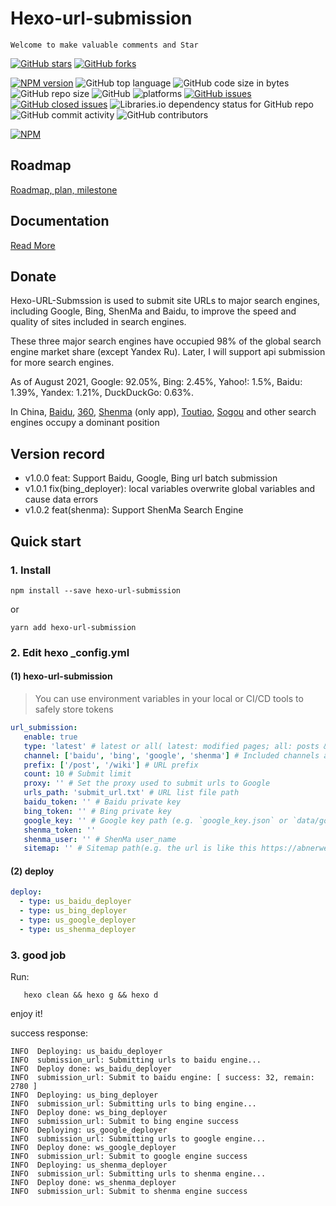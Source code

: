 # Hexo-url-submission

`Welcome to make valuable comments and Star`

[![GitHub stars](https://img.shields.io/github/stars/abnerwei/hexo-url-submission.svg?style=social)](https://github.com/abnerwei/hexo-url-submission/stargazers)     [![GitHub forks](https://img.shields.io/github/forks/abnerwei/hexo-url-submission.svg?style=social)](https://github.com/abnerwei/hexo-url-submission/network/members) 


[![NPM version](https://badge.fury.io/js/hexo-url-submission.svg)](https://www.npmjs.com/package/hexo-url-submission)
![GitHub top language](https://img.shields.io/github/languages/top/abnerwei/hexo-url-submission.svg)
![GitHub code size in bytes](https://img.shields.io/github/languages/code-size/abnerwei/hexo-url-submission.svg) 
![GitHub repo size](https://img.shields.io/github/repo-size/abnerwei/hexo-url-submission.svg)
![GitHub](https://img.shields.io/github/license/abnerwei/hexo-url-submission.svg)
![platforms](https://img.shields.io/badge/platform-win32%20%7C%20win64%20%7C%20linux%20%7C%20osx-brightgreen.svg)
[![GitHub issues](https://img.shields.io/github/issues/abnerwei/hexo-url-submission.svg)](https://github.com/abnerwei/hexo-url-submission/issues)
[![GitHub closed issues](https://img.shields.io/github/issues-closed/abnerwei/hexo-url-submission.svg)](https://github.com/abnerwei/hexo-url-submission/issues?q=is%3Aissue+is%3Aclosed)
![Libraries.io dependency status for GitHub repo](https://img.shields.io/librariesio/github/abnerwei/hexo-url-submission.svg)
![GitHub commit activity](https://img.shields.io/github/commit-activity/m/abnerwei/hexo-url-submission.svg)
![GitHub contributors](https://img.shields.io/github/contributors/abnerwei/hexo-url-submission.svg)

[![NPM](https://nodei.co/npm/hexo-url-submission.png)](https://nodei.co/npm/hexo-url-submission/)

## Roadmap
[Roadmap, plan, milestone](https://github.com/abnerwei/hexo-url-submission/projects/1)

## Documentation
[Read More](https://abnerwei.com/wiki/hexo/url-submission/)

## Donate

Hexo-URL-Submssion is used to submit site URLs to major search engines, including Google, Bing, ShenMa and Baidu, to improve the speed and quality of sites included in search engines.

These three major search engines have occupied 98% of the global search engine market share (except Yandex Ru). Later, I will support api submission for more search engines.

As of August 2021, Google: 92.05%, Bing: 2.45%, Yahoo!: 1.5%, Baidu: 1.39%, Yandex: 1.21%, DuckDuckGo: 0.63%.

In China, [Baidu](https://baidu.com), [360](https://so.com), [Shenma](https://m.sm.cn/) (only app), [Toutiao](https://www.toutiao.com/), [Sogou](https://www.sogou.com/) and other search engines occupy a dominant position


## Version record
- v1.0.0 feat: Support Baidu, Google, Bing url batch submission
- v1.0.1 fix(bing_deployer): local variables overwrite global variables and cause data errors 
- v1.0.2 feat(shenma): Support ShenMa Search Engine

## Quick start

### 1. Install
```
npm install --save hexo-url-submission
```

or

```
yarn add hexo-url-submission
```

### 2. Edit hexo _config.yml
#### (1) hexo-url-submission

> You can use environment variables in your local or CI/CD tools to safely store tokens

```yaml
url_submission:
   enable: true
   type: 'latest' # latest or all( latest: modified pages; all: posts & pages)
   channel: ['baidu', 'bing', 'google', 'shenma'] # Included channels are `baidu`, `google`, `bing`, `shenma`
   prefix: ['/post', '/wiki'] # URL prefix
   count: 10 # Submit limit
   proxy: '' # Set the proxy used to submit urls to Google
   urls_path: 'submit_url.txt' # URL list file path
   baidu_token: '' # Baidu private key
   bing_token: '' # Bing private key
   google_key: '' # Google key path (e.g. `google_key.json` or `data/google_key.json`)
   shenma_token: ''
   shenma_user: '' # ShenMa user_name
   sitemap: '' # Sitemap path(e.g. the url is like this https://abnerwei.com/baidusitemap.xml, you can fill in `baidusitemap.xml`)
```

#### (2) deploy
```yaml
deploy:
  - type: us_baidu_deployer
  - type: us_bing_deployer
  - type: us_google_deployer
  - type: us_shenma_deployer
```

### 3. good job
Run:
```shell
   hexo clean && hexo g && hexo d
```
enjoy it!

success response:
```shell
INFO  Deploying: us_baidu_deployer
INFO  submission_url: Submitting urls to baidu engine...
INFO  Deploy done: ws_baidu_deployer
INFO  submission_url: Submit to baidu engine: [ success: 32, remain: 2780 ]
INFO  Deploying: us_bing_deployer
INFO  submission_url: Submitting urls to bing engine...
INFO  Deploy done: ws_bing_deployer
INFO  submission_url: Submit to bing engine success
INFO  Deploying: us_google_deployer
INFO  submission_url: Submitting urls to google engine...
INFO  Deploy done: ws_google_deployer
INFO  submission_url: Submit to google engine success
INFO  Deploying: us_shenma_deployer
INFO  submission_url: Submitting urls to shenma engine...
INFO  Deploy done: ws_shenma_deployer
INFO  submission_url: Submit to shenma engine success
```
